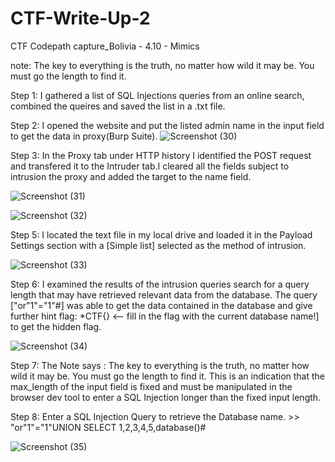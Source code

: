 # CTF-Write-Up-2
CTF Codepath capture_Bolivia - 4.10 - Mimics

note: The key to everything is the truth, no matter how wild it may be. 
	You must go the length to find it. 

Step 1: I gathered a list of SQL Injections queries from an online search, combined the 
	queires and saved the list in a  .txt file. 

Step 2: I opened the website and put the listed admin name in the input field to 
	get the data in proxy(Burp Suite). 
![Screenshot (30)](https://user-images.githubusercontent.com/55906428/228715032-f5d8ea95-da8f-44c8-9225-caaf6db92698.png)

Step 3: In the Proxy tab under HTTP history I identified the POST request and 
	transfered it to the Intruder tab.I cleared all the fields subject to intrusion 
	the proxy and added the target to the name field.
	
![Screenshot (31)](https://user-images.githubusercontent.com/55906428/228715100-8b08c4e6-4c0d-48fb-a5b2-65e7bd07bc8f.png)

![Screenshot (32)](https://user-images.githubusercontent.com/55906428/228715124-ff2592dc-b5a2-44fc-b889-c2f8207239ca.png)

Step 5: I located the text file in my local drive and loaded it in the Payload Settings 
	section with a [Simple list] selected as the method of intrusion. 
	
	
![Screenshot (33)](https://user-images.githubusercontent.com/55906428/228715168-9adb26a0-f820-4710-a9ee-0ba85d419bca.png)

Step 6: I examined the results of the intrusion queries search for a query length that 
	may have retrieved relevant data from the database. The query ["or"1"="1"#] 
	was able to get the data contained in the database and give further hint
	flag: *CTF{} <-- fill in the flag with the current database name!] to get the hidden flag.
	
![Screenshot (34)](https://user-images.githubusercontent.com/55906428/228715205-c7947f28-87ce-4c71-9d33-80b39036ead7.png)

Step 7: The Note says : The key to everything is the truth, no matter how wild it may be. 
	You must go the length to find it. This is an indication that the max_length of the input
	field is fixed and must be manipulated in the browser dev tool to enter a SQL Injection 
	longer than the fixed input length.

Step 8: Enter a SQL Injection Query to retrieve the Database name.
		>> "or"1"="1"UNION SELECT 1,2,3,4,5,database()#
		
![Screenshot (35)](https://user-images.githubusercontent.com/55906428/228715312-d0cacdcd-ab6e-458e-a564-d7c09c66d996.png)


